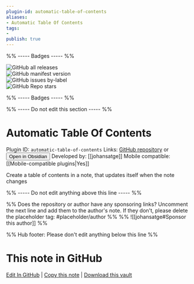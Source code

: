 ```yaml
---
plugin-id: automatic-table-of-contents
aliases:
- Automatic Table Of Contents
tags: 
- 
publish: true
---
```


%% ----- Badges ----- %%

![GitHub all releases](https://img.shields.io/github/downloads/johansatge/obsidian-automatic-table-of-contents/total?color=573E7A&logo=github&style=for-the-badge)   
![GitHub manifest version](https://img.shields.io/github/manifest-json/v/johansatge/obsidian-automatic-table-of-contents?color=573E7A&logo=github&style=for-the-badge)   
![GitHub issues by-label](https://img.shields.io/github/issues/johansatge/obsidian-automatic-table-of-contents/help%20wanted?color=573E7A&logo=github&style=for-the-badge)   
![GitHub Repo stars](https://img.shields.io/github/stars/johansatge/obsidian-automatic-table-of-contents?color=573E7A&logo=github&style=for-the-badge)

%% ----- Badges ----- %%

%% ----- Do not edit this section ----- %%

# Automatic Table Of Contents

Plugin ID: `automatic-table-of-contents`
Links: [GitHub repository](https://github.com/johansatge/obsidian-automatic-table-of-contents) or [<button id=HH>Open in Obsidian</button>](obsidian://show-plugin?id=automatic-table-of-contents)
Developed by: [[johansatge]]
Mobile compatible: [[Mobile-compatible plugins|Yes]]

Create a table of contents in a note, that updates itself when the note changes

%% ----- Do not edit anything above this line ----- %% 

%% Does the repository or author have any sponsoring links? Uncomment the next line and add them to the author's note. If they don't, please delete the placeholder tag: #placeholder/author %%
%% ![[johansatge#Sponsor this author]] %%

%% Hub footer: Please don't edit anything below this line %%

# This note in GitHub

<span class="git-footer">[Edit In GitHub](https://github.dev/obsidian-community/obsidian-hub/blob/main/02%20-%20Community%20Expansions/02.05%20All%20Community%20Expansions/Plugins/automatic-table-of-contents.md "git-hub-edit-note") | [Copy this note](https://raw.githubusercontent.com/obsidian-community/obsidian-hub/main/02%20-%20Community%20Expansions/02.05%20All%20Community%20Expansions/Plugins/automatic-table-of-contents.md "git-hub-copy-note") | [Download this vault](https://github.com/obsidian-community/obsidian-hub/archive/refs/heads/main.zip "git-hub-download-vault") </span>
